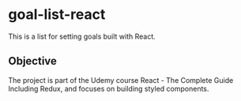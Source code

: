 # goal-list-react
This is a list for setting goals built with React.

## Objective
The project is part of the Udemy course React - The Complete Guide Including Redux, and focuses on building styled components.